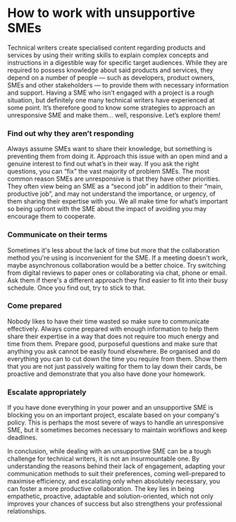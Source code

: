 # How to work with unsupportive SMEs
Technical writers create specialised content regarding products and services by using their writing skills to explain complex concepts and instructions in a digestible way for specific target audiences. While they are required to possess knowledge about said products and services, they depend on a number of people — such as developers, product owners, SMEs and other stakeholders — to provide them with necessary information and support. Having a SME who isn't engaged with a project is a rough situation, but definitely one many technical writers have experienced at some point. It’s therefore good to know some strategies to approach an unresponsive SME and make them… well, responsive. Let’s explore them!

### Find out why they aren’t responding
Always assume SMEs want to share their knowledge, but something is preventing them from doing it. Approach this issue with an open mind and a genuine interest to find out what’s in their way. If you ask the right questions, you can “fix” the vast majority of problem SMEs.
The most common reason SMEs are unresponsive is that they have other priorities. They often view being an SME as a “second job” in addition to their “main, productive job”, and may not understand the importance, or urgency, of them sharing their expertise with you. We all make time for what’s important so being upfront with the SME about the impact of avoiding you may encourage them to cooperate.

### Communicate on their terms
Sometimes it's less about the lack of time but more that the collaboration method you're using is inconvenient for the SME. If a meeting doesn't work, maybe asynchronous collaboration would be a better choice. Try switching from digital reviews to paper ones or collaborating via chat, phone or email. Ask them if there's a different approach they find easier to fit into their busy schedule. Once you find out, try to stick to that.

### Come prepared
Nobody likes to have their time wasted so make sure to communicate effectively. Always come prepared with enough information to help them share their expertise in a way that does not require too much energy and time from them. Prepare good, purposeful questions and make sure that anything you ask cannot be easily found elsewhere. Be organised and do everything you can to cut down the time you require from them. Show them that you are not just passively waiting for them to lay down their cards, be proactive and demonstrate that you also have done your homework.

### Escalate appropriately
If you have done everything in your power and an unsupportive SME is blocking you on an important project, escalate based on your company's policy. This is perhaps the most severe of ways to handle an unresponsive SME, but it sometimes becomes necessary to maintain workflows and keep deadlines.

In conclusion, while dealing with an unsupportive SME can be a tough challenge for technical writers, it is not an insurmountable one. By understanding the reasons behind their lack of engagement, adapting your communication methods to suit their preferences, coming well-prepared to maximise efficiency, and escalating only when absolutely necessary, you can foster a more productive collaboration. The key lies in being empathetic, proactive, adaptable and solution-oriented, which not only improves your chances of success but also strengthens your professional relationships.
